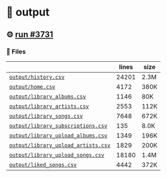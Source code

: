 # 📝  output 

## ⚙️ [run #3731](https://github.com/jwenerd/ytm-dl/actions/runs/13884847634)

### 📁 Files

|                                                                         |lines|size|
|-------------------------------------------------------------------------|-----|----|
|[`output/history.csv` ](output/history.csv)                              |24201|2.3M|
|[`output/home.csv` ](output/home.csv)                                    |4172 |380K|
|[`output/library_albums.csv` ](output/library_albums.csv)                |1146 |80K |
|[`output/library_artists.csv` ](output/library_artists.csv)              |2553 |112K|
|[`output/library_songs.csv` ](output/library_songs.csv)                  |7648 |672K|
|[`output/library_subscriptions.csv` ](output/library_subscriptions.csv)  |135  |8.0K|
|[`output/library_upload_albums.csv` ](output/library_upload_albums.csv)  |1349 |196K|
|[`output/library_upload_artists.csv` ](output/library_upload_artists.csv)|1829 |200K|
|[`output/library_upload_songs.csv` ](output/library_upload_songs.csv)    |18180|1.4M|
|[`output/liked_songs.csv` ](output/liked_songs.csv)                      |4442 |372K|
